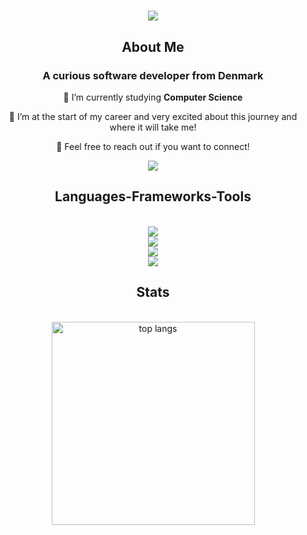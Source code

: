 <h1 align="center">
  <a href="https://git.io/typing-svg">
    <img src="https://readme-typing-svg.herokuapp.com/?font=Courier&size=35&center=true&vCenter=true&width=500&height=70&duration=4000&lines=Welcome+to+my+Hub;" />
  </a>
</h1>

<h2 align="center"> About Me </h2>

<h3 align="center">A curious software developer from Denmark</h3>

<div align="center">
 
 🔭 I’m currently studying **Computer Science**

 🌱 I’m at the start of my career and very excited about this journey and where it will take me!

 💬 Feel free to reach out if you want to connect!

</div>
 
<div align="center">
  <a href="https://www.linkedin.com/in/ronnie-hugener-asmussen/" target="_blank">
    <img src="https://img.shields.io/badge/LinkedIn-0077B5?style=for-the-badge&logo=linkedin&logoColor=white" target="_blank" />
  </a>
</div>

<h2 align="center"> Languages-Frameworks-Tools </h2>
<br/>
<div align="center">
    <img src="https://skillicons.dev/icons?i=html,css,cs,java,js,sqlite" /> <br>
    <img src="https://skillicons.dev/icons?i=github,git,figma,postman,nextjs,react" /> <br>
    <img src="https://skillicons.dev/icons?i=dotnet,visualstudio,vscode,idea,rider" /> <br>
    <img src="https://skillicons.dev/icons?i=windows,linux" />
</div>

<h2 align="center"> Stats </h2>
<br>
<div align=center>
  <img width=325 align="center" src="https://github-readme-stats-salesp07.vercel.app/api/top-langs/?username=Nessumsa&hide=HTML&langs_count=8&layout=compact&theme=react&border_radius=10&size_weight=0.5&count_weight=0.5&exclude_repo=github-readme-stats" alt="top langs" />
</div>
